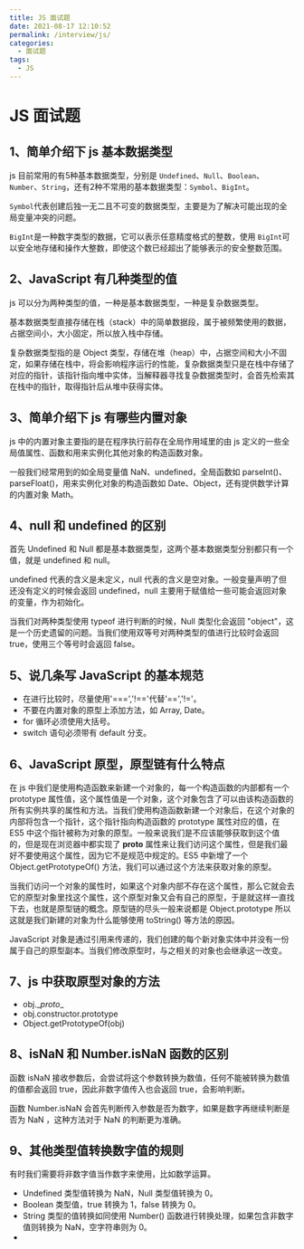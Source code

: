 ```yaml
---
title: JS 面试题
date: 2021-08-17 12:10:52
permalink: /interview/js/
categories:
  - 面试题
tags:
  - JS
---
```


# JS 面试题

## 1、简单介绍下 js 基本数据类型

js 目前常用的有5种基本数据类型，分别是 `Undefined`、`Null`、`Boolean`、`Number`、`String`，还有2种不常用的基本数据类型：`Symbol`、`BigInt`。



`Symbol`代表创建后独一无二且不可变的数据类型，主要是为了解决可能出现的全局变量冲突的问题。



`BigInt`是一种数字类型的数据，它可以表示任意精度格式的整数，使用 `BigInt`可以安全地存储和操作大整数，即使这个数已经超出了能够表示的安全整数范围。



## 2、JavaScript 有几种类型的值

js 可以分为两种类型的值，一种是基本数据类型，一种是复杂数据类型。



基本数据类型直接存储在栈（stack）中的简单数据段，属于被频繁使用的数据，占据空间小，大小固定，所以放入栈中存储。



复杂数据类型指的是 Object 类型，存储在堆（heap）中，占据空间和大小不固定，如果存储在栈中，将会影响程序运行的性能，复杂数据类型只是在栈中存储了对应的指针，该指针指向堆中实体，当解释器寻找复杂数据类型时，会首先检索其在栈中的指针，取得指针后从堆中获得实体。



## 3、简单介绍下 js 有哪些内置对象

js 中的内置对象主要指的是在程序执行前存在全局作用域里的由 js 定义的一些全局值属性、函数和用来实例化其他对象的构造函数对象。



一般我们经常用到的如全局变量值 NaN、undefined，全局函数如 parseInt()、parseFloat()，用来实例化对象的构造函数如 Date、Object，还有提供数学计算的内置对象 Math。



## 4、null 和 undefined 的区别

首先 Undefined 和 Null 都是基本数据类型，这两个基本数据类型分别都只有一个值，就是 undefined 和 null。



undefined 代表的含义是未定义，null 代表的含义是空对象。一般变量声明了但还没有定义的时候会返回 undefined，null 主要用于赋值给一些可能会返回对象的变量，作为初始化。



当我们对两种类型使用 typeof 进行判断的时候，Null 类型化会返回 "object"，这是一个历史遗留的问题。当我们使用双等号对两种类型的值进行比较时会返回 true，使用三个等号时会返回 false。



## 5、说几条写 JavaScript 的基本规范

* 在进行比较时，尽量使用'===','!=='代替'==','!='。
* 不要在内置对象的原型上添加方法，如 Array, Date。
* for 循环必须使用大括号。
* switch 语句必须带有 default 分支。



## 6、JavaScript 原型，原型链有什么特点

在 js 中我们是使用构造函数来新建一个对象的，每一个构造函数的内部都有一个 prototype 属性值，这个属性值是一个对象，这个对象包含了可以由该构造函数的所有实例共享的属性和方法。当我们使用构造函数新建一个对象后，在这个对象的内部将包含一个指针，这个指针指向构造函数的 prototype 属性对应的值，在 ES5 中这个指针被称为对象的原型。一般来说我们是不应该能够获取到这个值的，但是现在浏览器中都实现了 __proto__ 属性来让我们访问这个属性，但是我们最好不要使用这个属性，因为它不是规范中规定的。ES5 中新增了一个 Object.getPrototypeOf() 方法，我们可以通过这个方法来获取对象的原型。



当我们访问一个对象的属性时，如果这个对象内部不存在这个属性，那么它就会去它的原型对象里找这个属性，这个原型对象又会有自己的原型，于是就这样一直找下去，也就是原型链的概念。原型链的尽头一般来说都是 Object.prototype 所以这就是我们新建的对象为什么能够使用 toString() 等方法的原因。



JavaScript 对象是通过引用来传递的，我们创建的每个新对象实体中并没有一份属于自己的原型副本。当我们修改原型时，与之相关的对象也会继承这一改变。



## 7、js 中获取原型对象的方法

* obj.\__proto__
* obj.constructor.prototype
* Object.getPrototypeOf(obj)



## 8、isNaN 和 Number.isNaN 函数的区别

函数 isNaN 接收参数后，会尝试将这个参数转换为数值，任何不能被转换为数值的值都会返回 true，因此非数字值传入也会返回 true，会影响判断。



函数 Number.isNaN 会首先判断传入参数是否为数字，如果是数字再继续判断是否为 NaN ，这种方法对于 NaN 的判断更为准确。



## 9、其他类型值转换数字值的规则

有时我们需要将非数字值当作数字来使用，比如数学运算。

* Undefined 类型值转换为 NaN，Null 类型值转换为 0。
* Boolean 类型值，true 转换为 1，false 转换为 0。
* String 类型的值转换如同使用 Number() 函数进行转换处理，如果包含非数字值则转换为 NaN，空字符串则为 0。
* 